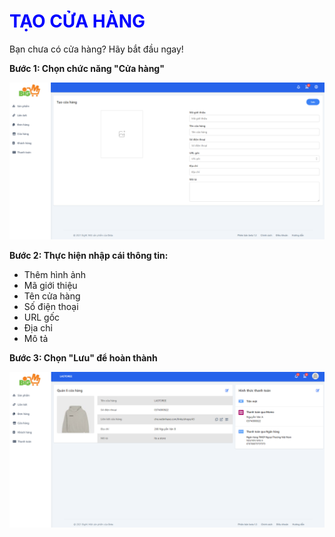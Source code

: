 # <font color="blue"> TẠO CỬA HÀNG</font>
Bạn chưa có cửa hàng? Hãy bắt đầu ngay!

**Bước 1: Chọn chức năng "Cửa hàng"**

![](../images/Shop/createshop.png) 

**Bước 2: Thực hiện nhập cái thông tin:**

- Thêm hình ảnh
- Mã giới thiệu
- Tên cửa hàng
- Số điện thoại
- URL gốc
- Địa chỉ
- Mô tả

**Bước 3: Chọn "Lưu" để hoàn thành**

![](../images/Shop/createshopdone.png)
